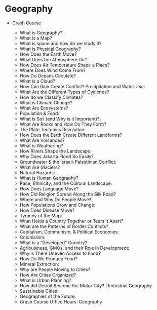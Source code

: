 # Geography

- [Crash Course](https://www.youtube.com/playlist?app=desktop&list=PL8dPuuaLjXtO85Sl24rSiVQ93q7vcntNF)

    - What is Geography?
    - What is a Map?
    - What is space and how do we study it?
    - What is Physical Geography?
    - How Does the Earth Move?
    - What Does the Atmosphere Do?
    - How Does Air Temperature Shape a Place?
    - Where Does Wind Come From?
    - How Do Oceans Circulate?
    - What is a Cloud?
    - How Can Rain Create Conflict? Precipitation and Water Use:
    - What Are the Different Types of Cyclones?
    - How do we Classify Climates?
    - What is Climate Change?
    - What Are Ecosystems?
    - Population & Food:
    - What is Soil (and Why is it Important)?:
    - What Are Rocks and How Do They Form?
    - The Plate Tectonics Revolution:
    - How Does the Earth Create Different Landforms?
    - What Are Volcanoes?
    - What is Weathering?
    - How Rivers Shape the Landscape:
    - Why Does Jakarta Flood So Easily?
    - Groundwater & the Israeli-Palestinian Conflict:
    - What Are Glaciers?
    - Natural Hazards:
    - What is Human Geography?
    - Race, Ethnicity, and the Cultural Landscape:
    - How Does Language Move?
    - How Did Religion Spread Along the Silk Road?
    - Where and Why Do People Move?
    - How Populations Grow and Change:
    - How Does Disease Move?
    - Tyranny of the Map:
    - What Holds a Country Together or Tears it Apart?
    - What are the Patterns of Border Conflicts?
    - Capitalism, Communism, & Political Economies:
    - Colonialism:
    - What is a “Developed” Country?
    - Agribusiness, GMOs, and their Role in Development:
    - Why is There Uneven Access to Food?
    - How Do We Produce Food?
    - Mineral Extraction:
    - Why are People Moving to Cities?
    - How Are Cities Organized?
    - What is Urban Planning?
    - How did Detroit Become the Motor City? | Industrial Geography
    - Sustainable Cities:
    - Geographies of the Future:
    - Crash Course Office Hours: Geography
